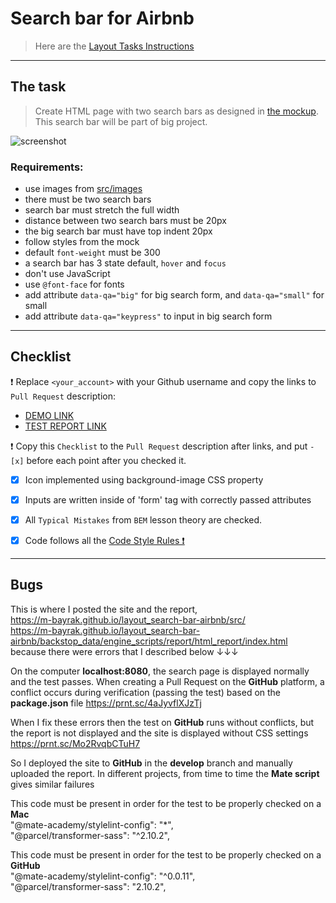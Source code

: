 # Search bar for Airbnb
> Here are the [Layout Tasks Instructions](https://mate-academy.github.io/layout_task-guideline/#how-to-solve-the-layout-tasks-on-github)
___

## The task
> Create HTML page with two search bars as designed in [the mockup](https://www.figma.com/file/kf3AWulK9elrNk34wtpjPw/Airbnb-Search-bar?node-id=0%3A1). This search bar will be part of big project.

![screenshot](./references/search-bar-example.png)

### Requirements:
- use images from [src/images](src/images)
- there must be two search bars
- search bar must stretch the full width
- distance between two search bars must be 20px
- the big search bar must have top indent 20px
- follow styles from the mock
- default `font-weight` must be 300
- a search bar has 3 state default, `hover` and `focus`
- don't use JavaScript
- use `@font-face` for fonts
- add attribute `data-qa="big"` for big search form, and `data-qa="small"` for small
- add attribute `data-qa="keypress"` to input in big search form
---
## Checklist

❗️ Replace `<your_account>` with your Github username and copy the links to `Pull Request` description:

- [DEMO LINK](https://m-bayrak.github.io/layout_search-bar-airbnb/)
- [TEST REPORT LINK](https://m-bayrak.github.io/layout_search-bar-airbnb/report/html_report/)

❗️ Copy this `Checklist` to the `Pull Request` description after links, and put `- [x]` before each point after you checked it.

- [x] Icon implemented using background-image CSS property
- [x] Inputs are written inside of 'form' tag with correctly passed attributes
- [x] All `Typical Mistakes` from `BEM` lesson theory are checked.
- [x] Code follows all the [Code Style Rules ❗️](./checklist.md)


---
## Bugs

This is where I posted the site and the report,<br>
https://m-bayrak.github.io/layout_search-bar-airbnb/src/<br>
https://m-bayrak.github.io/layout_search-bar-airbnb/backstop_data/engine_scripts/report/html_report/index.html <br>
because there were errors that I described below ↓↓↓

On the computer **localhost:8080**, the search page is displayed normally and the test passes. When creating a Pull Request on the **GitHub** platform, a conflict occurs during verification (passing the test) based on the **package.json** file https://prnt.sc/4aJyvflXJzTj  

When I fix these errors then the test on **GitHub** runs without conflicts, but the report is not displayed and the site is displayed 
without CSS settings https://prnt.sc/Mo2RvqbCTuH7 

So I deployed the site to **GitHub** in the **develop** branch and manually uploaded the report.
In different projects, from time to time the **Mate script** gives similar failures

This code must be present in order for the test to be properly checked on a **Mac**<br>
    "@mate-academy/stylelint-config": "*",<br>
    "@parcel/transformer-sass": "^2.10.2",

This code must be present in order for the test to be properly checked on a **GitHub**<br>
    "@mate-academy/stylelint-config": "^0.0.11",<br>
    "@parcel/transformer-sass": "2.10.2",
